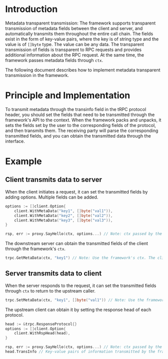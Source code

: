 # Introduction
Metadata transparent transmission: The framework supports transparent transmission of metadata fields between the client and server, and automatically transmits them throughout the entire call chain. The fields exist in the form of key-value pairs, where the key is of string type and the value is of `[]byte` type. The value can be any data. The transparent transmission of fields is transparent to RPC requests and provides additional information about the RPC request. At the same time, the framework passes metadata fields through `ctx`.

The following document describes how to implement metadata transparent transmission in the framework.

# Principle and Implementation
To transmit metadata through the transinfo field in the tRPC protocol header, you should set the fields that need to be transmitted through the framework's API to the context. When the framework packs and unpacks, it sets the fields set by the user to the corresponding fields of the protocol, and then transmits them. The receiving party will parse the corresponding transmitted fields, and you can obtain the transmitted data through the interface.

# Example
## Client transmits data to server
When the client initiates a request, it can set the transmitted fields by adding options. Multiple fields can be added.

```go
options := []client.Option{
	client.WithMetaData("key1", []byte("val1")),
	client.WithMetaData("key2", []byte("val2")),
	client.WithMetaData("key3", []byte("val3")),
}

rsp, err := proxy.SayHello(ctx, options...) // Note: ctx passed by the framework
```

The downstream server can obtain the transmitted fields of the client through the framework's `ctx`.

```go
trpc.GetMetaData(ctx, "key1") // Note: Use the framework's ctx. The client sets the value of key1 to val1. Here, the return value will be val1. If the client does not set the corresponding value, an empty data will be returned.
```

## Server transmits data to client
When the server responds to the request, it can set the transmitted fields through `ctx` to return to the upstream caller.

```go
trpc.SetMetaData(ctx, "key1", []byte("val1")) // Note: Use the framework's ctx. Set the value of the transmitted field key1 to []byte("val1") through this API.
```

The upstream client can obtain it by setting the response head of each protocol.

```go
head := &trpc.ResponseProtocol{}
options := []client.Option{
	client.WithRspHead(head),
}

rsp, err := proxy.SayHello(ctx, options...) // Note: ctx passed by the framework
head.TransInfo // Key-value pairs of information transmitted by the framework (map[string][]byte)
```

